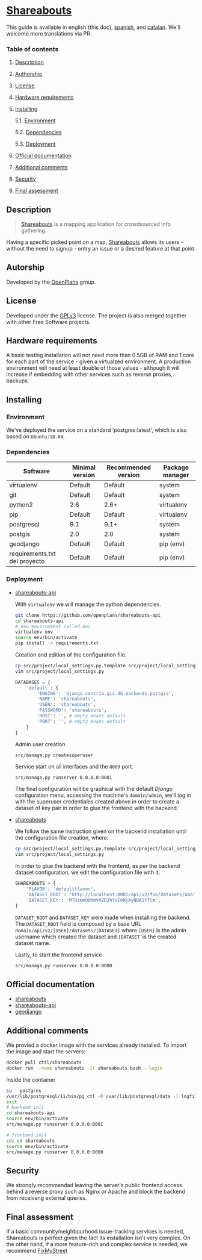 # [Shareabouts](https://github.com/openplans/shareabouts)

This guide is available in english (this doc), [spanish](../README.md), and [catalan](vlc.md). We'll welcome more translations via PR.

### Table of contents
1. [ Description ](#desc)
2. [ Authorship ](#authorship)
3. [ License ](#license)
4. [ Hardware requirements ](#reqs)
5. [ Installing ](#install)

	5.1. [ Environment ](#env) 
	
	5.2. [ Dependencies ](#deps)
	
	5.3. [ Deployment ](#deploy)


	
6. [ Official documentation ](#docs)
7. [ Additional comments ](#comms)
8. [ Security ](#sec)
9. [ Final assessment ](#val)

<a name="desc"></a>
## Description

> [Shareabouts](https://github.com/openplans/shareabouts#shareabouts-) is a mapping application for crowdsourced info gathering.


Having a specific picked point on a map, [Shareabouts](https://github.com/openplans/shareabouts#shareabouts-) 
allows its users - without the need to signup - entry an issue or a desired feature at that point.

<a name="authorship"></a>
## Autorship

Developed by the [OpenPlans](https://openplans.org) group.

<a name="license"></a>
## License

Developed under the [GPLv3](https://github.com/openplans/shareabouts/blob/master/LICENSE.txt) license. 
The project is also merged together with other Free Software projects.

<a name="reqs"></a>
## Hardware requirements

A basic testing installation will not need more than 0.5GB of RAM and 1 core for each
part of the service - given a virtualzed environment. A production environment will need
at least double of those values - although it will increase if embedding with other services
such as reverse proxies, backups. 

<a name="install"></a>
## Installing



<a name="env"></a>
### Environment

We've deployed the service on a standard 'postgres:latest', which is also based on 
`Ubuntu:18.04`.



<a name="deps"></a>
### Dependencies

|Software|Minimal version| Recommended version| Package manager|
|-----|-----|----|----|
|virtualenv|Default|Default| system|
|git | Default|Default| system|
|python2|2.6| 2.6+ | virtualenv|
|pip|Default| Default| virtualenv|
|postgresql| 9.1| 9.1+|system|
|postgis| 2.0| 2.0|system|
|geodjango| Default| Default| pip (env)|
|requirements.txt del proyecto| Default| Default | pip (env)|

<a name="deploy"></a>
### Deployment
- [shareabouts-api](https://github.com/openplans/shareabouts-api/blob/master/doc/README.md)
    
    With `virtualenv` we will manage the python dependencies.
    
    
    ```bash
    git clone https://github.com/openplans/shareabouts-api
    cd shareabouts-api
    # new environment called env 
    virtualenv env
    source env/bin/activate
    pip install -r requirements.txt
    ```
    Creation and edition of the configuration file. 
    
    ```bash
    cp src/project/local_settings.py.template src/project/local_settings.py
    vim src/project/local_settings.py
    ```
    ```python
    DATABASES = {
        'default': {
            'ENGINE': 'django.contrib.gis.db.backends.postgis',
            'NAME': 'shareabouts',
            'USER': 'shareabouts',
            'PASSWORD': 'shareabouts',
            'HOST': '', # empty means default 
            'PORT': '', # empty means default 
        }
    }
    
    ```
    Admin user creation
    ```bash
    src/manage.py createsuperuser
    ```
    Service start on all interfaces and the `8000` port.
    ```
    src/manage.py runserver 0.0.0.0:8001
    ```
    The final configuration will be graphical with the default _Django_ configuration
    menu, accessing the machine's `domain/admin`, we'll log in with the superuser credentiales
    created above in order to create a dataset of key pair in order to glue the frontend with the backend.

- [shareabouts](https://github.com/openplans/shareabouts/blob/master/doc/README.md)
   
    We follow the same instruction given on the backend installation until the configuration
    file creation, where:
     
    ```bash
    cp src/project/local_settings.py.template src/project/local_settings.py
    vim src/project/local_settings.py
    ```
    
    In order to glue the backend with the frontend, as per the backend dataset configuration,
    we edit the configuration file with it.
    ```python
    SHAREABOUTS = {
        'FLAVOR': 'defaultflavor',
        'DATASET_ROOT': 'http://localhost:8001/api/v2/foo/datasets/aaa',
        'DATASET_KEY': 'MTUzNmQ0MmVmZDJhYzE0NjAyNDA1YTlm',
    }
    ```
    `DATASET_ROOT` and `DATASET_KEY` were made when installing the backend. The `DATASET_ROOT`
    field is composed by a base URL `domain/api/v2/[USER]/datasets/[DATASET]` where
    `[USER]` is the admin username which created the dataset and `[DATASET¯`is the created dataset name.
    
    Lastly, to start the frontend service
    ```bash
    src/manage.py runserver 0.0.0.0:8000
    ```
<a name="docs"></a>
## Official documentation
- [shareabouts]([https://github.com/openplans/shareabouts/blob/master/doc/README.m)
- [shareabouts-api](https://github.com/openplans/shareabouts-api/blob/master/doc/README.md)
- [geodjango](https://docs.djangoproject.com/en/dev/ref/contrib/gis/install/#django)

<a name="comms"></a>
## Additional comments
We provied a docker image with the services already installed. To import the image and
start the servers:

```bash
docker pull cttl/shareabouts
docker run --name shareabouts -it shareabouts bash --login
```
Inside the container 
```bash
su - postgres
/usr/lib/postgresql/11/bin/pg_ctl -D /var/lib/postgresql/data -l logfile start
exit
# backend init 
cd shareabouts-api
source env/bin/activate
src/manage.py runserver 0.0.0.0:8001

# frontend init 
cd; cd shareabouts
source env/bin/activate
src/manage.py runserver 0.0.0.0:8000
```


<a name="sec"></a>
## Security

We strongly recommendad leaving the server's public frontend access behind a reverse proxy such as
Nginx or Apache and block the backend from receiveng external queries.

<a name="val"></a>
## Final assessment

If a basic community/neighbourhood issue-tracking services is needed, Shareabouts is perfect given the fact
its installation isn't very complex. On the other hand, if a more feature-rich and complex service is needed,
we recommend  [FixMyStreet](https://github.com/cttlrepository/cat_participación/fms)
